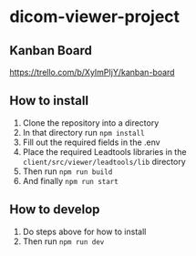 # dicom-viewer-project

## Kanban Board
https://trello.com/b/XyImPIjY/kanban-board

## How to install
1. Clone the repository into a directory
2. In that directory run `npm install`
3. Fill out the required fields in the .env
4. Place the required Leadtools libraries in the `client/src/viewer/leadtools/lib` directory
5. Then run `npm run build`
6. And finally `npm run start`

## How to develop
1. Do steps above for how to install
2. Then run `npm run dev`